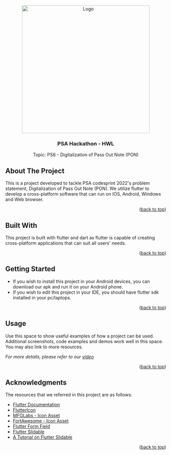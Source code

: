 <!-- Improved compatibility of back to top link: See: https://github.com/othneildrew/Best-README-Template/pull/73 -->
<a name="readme-top"></a>
<!--
*** Thanks for checking out the Best-README-Template. If you have a suggestion
*** that would make this better, please fork the repo and create a pull request
*** or simply open an issue with the tag "enhancement".
*** Don't forget to give the project a star!
*** Thanks again! Now go create something AMAZING! :D
-->


<!-- PROJECT LOGO -->
<br />
<div align="center">
  <img src="https://static.wixstatic.com/media/79cb92_8b1815b9318447f39fb19870b393b65c~mv2.png/v1/fill/w_835,h_764,al_c,q_90,enc_auto/79cb92_8b1815b9318447f39fb19870b393b65c~mv2.png" alt="Logo" width="400" height="400">
 

  <h3 align="center">PSA Hackathon - HWL</h3>

  <p align="center">
    Topic: PS6 - Digitalization of Pass Out Note (PON)
  </p>
</div>




<!-- ABOUT THE PROJECT -->
## About The Project


This is a project developed to tackle PSA codesprint 2022's problem statement, Digitalization of Pass Out Note (PON). We utilize flutter to develop a cross-platform software
that can run on IOS, Android, Windows and Web browser. 

<p align="right">(<a href="#readme-top">back to top</a>)</p>



## Built With

This project is built with flutter and dart as flutter is capable of creating cross-platform applications that can suit all users' needs.

<p align="right">(<a href="#readme-top">back to top</a>)</p>



<!-- GETTING STARTED -->
## Getting Started

- If you wish to install this project in your Android devices, you can download our apk and run it on your Android phone.
- If you wish to edit this project in your IDE, you should have flutter sdk installed in your pc/laptops.
<p align="right">(<a href="#readme-top">back to top</a>)</p>
<p></p>

<!-- USAGE EXAMPLES -->
## Usage

Use this space to show useful examples of how a project can be used. Additional screenshots, code examples and demos work well in this space. You may also link to more resources.

_For more details, please refer to our [video](https://example.com)_

<p align="right">(<a href="#readme-top">back to top</a>)</p>



<!-- ACKNOWLEDGMENTS -->
## Acknowledgments

The resources that we referred in this project are as follows:

* [Flutter Documentation](https://docs.flutter.dev/)
* [FlutterIcon](https://www.fluttericon.com/)
* [MFGLabs - Icon Asset](https://github.com/MfgLabs/mfglabs-iconset)
* [FortAwesome - Icon Asset](https://github.com/FortAwesome/Font-Awesome)
* [Flutter Form Field](https://github.com/AryanSethi/form-field-package)
* [Flutter Slidable](https://github.com/letsar/flutter_slidable)
* [A Tutorial on Flutter Slidable](https://medium.flutterdevs.com/slidable-in-flutter-33193e2f1108)



<p align="right">(<a href="#readme-top">back to top</a>)</p>



<!-- MARKDOWN LINKS & IMAGES -->
<!-- https://www.markdownguide.org/basic-syntax/#reference-style-links -->
[contributors-shield]: https://img.shields.io/github/contributors/othneildrew/Best-README-Template.svg?style=for-the-badge
[contributors-url]: https://github.com/othneildrew/Best-README-Template/graphs/contributors
[forks-shield]: https://img.shields.io/github/forks/othneildrew/Best-README-Template.svg?style=for-the-badge
[forks-url]: https://github.com/othneildrew/Best-README-Template/network/members
[stars-shield]: https://img.shields.io/github/stars/othneildrew/Best-README-Template.svg?style=for-the-badge
[stars-url]: https://github.com/othneildrew/Best-README-Template/stargazers
[issues-shield]: https://img.shields.io/github/issues/othneildrew/Best-README-Template.svg?style=for-the-badge
[issues-url]: https://github.com/othneildrew/Best-README-Template/issues
[license-shield]: https://img.shields.io/github/license/othneildrew/Best-README-Template.svg?style=for-the-badge
[license-url]: https://github.com/othneildrew/Best-README-Template/blob/master/LICENSE.txt
[linkedin-shield]: https://img.shields.io/badge/-LinkedIn-black.svg?style=for-the-badge&logo=linkedin&colorB=555
[linkedin-url]: https://linkedin.com/in/othneildrew
[product-screenshot]: images/screenshot.png
[Next.js]: https://img.shields.io/badge/next.js-000000?style=for-the-badge&logo=nextdotjs&logoColor=white
[Next-url]: https://nextjs.org/
[React.js]: https://img.shields.io/badge/React-20232A?style=for-the-badge&logo=react&logoColor=61DAFB
[React-url]: https://reactjs.org/
[Vue.js]: https://img.shields.io/badge/Vue.js-35495E?style=for-the-badge&logo=vuedotjs&logoColor=4FC08D
[Vue-url]: https://vuejs.org/
[Angular.io]: https://img.shields.io/badge/Angular-DD0031?style=for-the-badge&logo=angular&logoColor=white
[Angular-url]: https://angular.io/
[Svelte.dev]: https://img.shields.io/badge/Svelte-4A4A55?style=for-the-badge&logo=svelte&logoColor=FF3E00
[Svelte-url]: https://svelte.dev/
[Laravel.com]: https://img.shields.io/badge/Laravel-FF2D20?style=for-the-badge&logo=laravel&logoColor=white
[Laravel-url]: https://laravel.com
[Bootstrap.com]: https://img.shields.io/badge/Bootstrap-563D7C?style=for-the-badge&logo=bootstrap&logoColor=white
[Bootstrap-url]: https://getbootstrap.com
[JQuery.com]: https://img.shields.io/badge/jQuery-0769AD?style=for-the-badge&logo=jquery&logoColor=white
[JQuery-url]: https://jquery.com 
[video]: https://youtube.com
